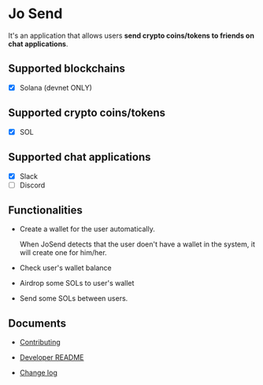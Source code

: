 # Jo Send

It's an application that allows users **send crypto coins/tokens to friends on chat applications**.

## Supported blockchains

- [x] Solana (devnet ONLY)

## Supported crypto coins/tokens

- [x] SOL

## Supported chat applications

- [x] Slack
- [ ] Discord

## Functionalities

- Create a wallet for the user automatically.

  When JoSend detects that the user doen't have a wallet in the system, it will create one for him/her.

- Check user's wallet balance

- Airdrop some SOLs to user's wallet

- Send some SOLs between users.

## Documents

- [Contributing](./CONTRIBUTING.md)

- [Developer README](./docs/developer.md)

- [Change log](./CHANGELOG.md)
